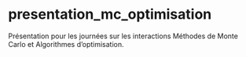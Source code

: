 # presentation_mc_optimisation
Présentation pour les journées sur les interactions Méthodes de Monte Carlo et Algorithmes d’optimisation.
